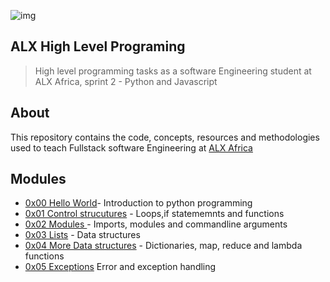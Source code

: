 ![img](https://assets.imaginablefutures.com/media/images/ALX_Logo.max-200x150.png)

## ALX High Level Programing 
> High level programming tasks as a software Engineering student at ALX Africa, sprint 2 - Python and Javascript

## About 
This repository contains the code, concepts, resources and methodologies used to teach Fullstack software Engineering at [ALX Africa](https://www.alxafrica.com/)

## Modules 
* [0x00 Hello World](./0x00-python-hello_world/)- Introduction to python programming
* [0x01 Control strucutures](./0x01-python-if_else_loops_functions/) - Loops,if statememnts and functions  
* [0x02 Modules ](./0x02-python-import_modules) - Imports, modules and commandline arguments
* [0x03 Lists](./0x03-python-data_structures/) - Data structures 
* [0x04 More Data structures](./0x04-python-more_data_structures/) - Dictionaries, map, reduce and lambda functions 
* [0x05 Exceptions](./0x05-python-exceptions) Error and exception handling 
